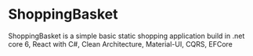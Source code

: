 # ShoppingBasket
ShoppingBasket is a simple basic static shopping application build  in .net core 6, React with C#, Clean Architecture, Material-UI, CQRS, EFCore
